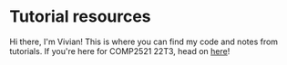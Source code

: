 # Tutorial resources

Hi there, I'm Vivian! This is where you can find my code and notes from tutorials. If you're here for COMP2521 22T3, head on [here](https://github.com/aquivere/tutoring/tree/22t3-w13c)!

